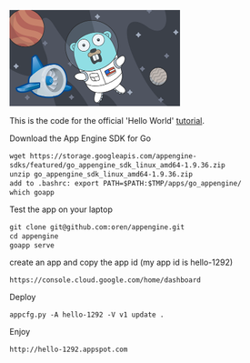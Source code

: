 ![appengine](appengine-go.png)

This is the code for the official 'Hello World' [tutorial](https://cloud.google.com/appengine/docs/flexible/go/hello-world).

Download the App Engine SDK for Go
```
wget https://storage.googleapis.com/appengine-sdks/featured/go_appengine_sdk_linux_amd64-1.9.36.zip
unzip go_appengine_sdk_linux_amd64-1.9.36.zip
add to .bashrc: export PATH=$PATH:$TMP/apps/go_appengine/
which goapp
```

Test the app on your laptop
```
git clone git@github.com:oren/appengine.git
cd appengine
goapp serve
```

create an app and copy the app id (my app id is hello-1292)
```
https://console.cloud.google.com/home/dashboard
```

Deploy
```
appcfg.py -A hello-1292 -V v1 update .
```

Enjoy
```
http://hello-1292.appspot.com
```

